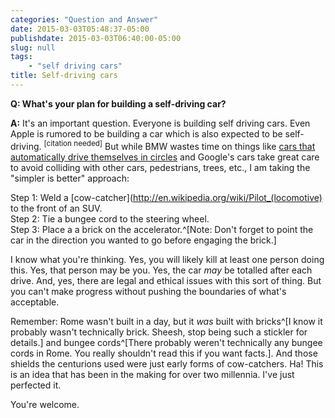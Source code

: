 ```yaml
---
categories: "Question and Answer"
date: 2015-03-03T05:48:37-05:00
publishdate: 2015-03-03T06:40:00-05:00
slug: null
tags:
    - "self driving cars"
title: Self-driving cars
---
```

**Q: What's your plan for building a self-driving car?**

**A:** It's an important question. Everyone is building self driving cars. Even Apple is rumored to be building a car which is also expected to be self-driving. <sup>[citation needed]</sup> But while BMW wastes time on things like [cars that automatically drive themselves in circles](http://youtu.be/Ex7BdXXul80) and Google's cars take great care to avoid colliding with other cars, pedestrians, trees, etc., I am taking the "simpler is better" approach:

Step 1: Weld a [cow-catcher](http://en.wikipedia.org/wiki/Pilot_(locomotive) to the front of an SUV.  
Step 2: Tie a bungee cord to the steering wheel.  
Step 3: Place a a brick on the accelerator.^[Note: Don't forget to point the car in the direction you wanted to go before engaging the brick.]  

I know what you're thinking. Yes, you will likely kill at least one person doing this. Yes, that person may be you. Yes, the car *may* be totalled after each drive. And, yes, there are legal and ethical issues with this sort of thing. But you can't make progress without pushing the boundaries of what's acceptable.

Remember: Rome wasn't built in a day, but it *was* built with bricks^[I know it probably wasn't technically brick. Sheesh, stop being such a stickler for details.] and bungee cords^[There probably weren't technically any bungee cords in Rome. You really shouldn't read this if you want facts.]. And those shields the centurions used were just early forms of cow-catchers. Ha! This is an idea that has been in the making for over two millennia. I've just perfected it.

You're welcome.